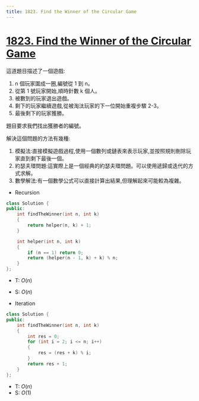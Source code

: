 ```yaml
---
title: 1823. Find the Winner of the Circular Game
---
```


# [1823. Find the Winner of the Circular Game](https://leetcode.com/problems/find-the-winner-of-the-circular-game/)

這道題目描述了一個遊戲:

1.  n 個玩家圍成一圈,編號從 1 到 n。
2.  從第 1 號玩家開始,順時針數 k 個人。
3.  被數到的玩家退出遊戲。
4.  剩下的玩家繼續遊戲,從被淘汰玩家的下一位開始重複步驟 2-3。
5.  最後剩下的玩家獲勝。

題目要求我們找出獲勝者的編號。

解決這個問題的方法有幾種:

1.  模擬法:直接模擬遊戲過程,使用一個數列或鏈表來表示玩家,並按照規則刪除玩家直到剩下最後一個。
2.  約瑟夫環問題:這實際上是一個經典的約瑟夫環問題。可以使用遞歸或迭代的方式求解。
3.  數學解法:有一個數學公式可以直接計算出結果,但理解起來可能較為複雜。

 - Recursion
```cpp
class Solution {
public:
    int findTheWinner(int n, int k)
    {
        return helper(n, k) + 1;
    }

    int helper(int n, int k)
    {
        if (n == 1) return 0;
        return (helper(n - 1, k) + k) % n;
    }
};
```
- T: $O(n)$
- S: $O(n)$


 - Iteration
```cpp
class Solution {
public:
    int findTheWinner(int n, int k)
    {
        int res = 0;
        for (int i = 2; i <= n; i++)
        {
            res = (res + k) % i;
        }
        return res + 1;
    }
};
```
- T: $O(n)$
- S: $O(1)$

